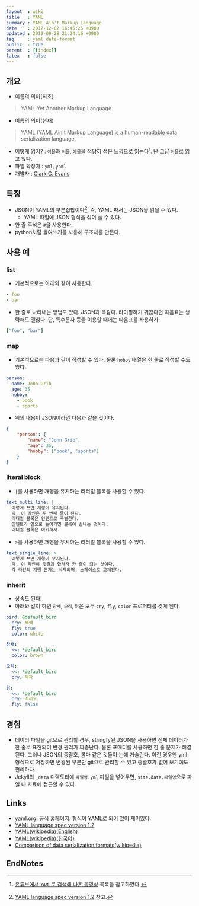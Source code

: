 ```yaml
---
layout  : wiki
title   : YAML
summary : YAML Ain't Markup Language
date    : 2017-12-02 16:45:25 +0900
updated : 2019-09-28 21:24:16 +0900
tag     : yaml data-format
public  : true
parent  : [[index]]
latex   : false
---
```


## 개요

* 이름의 의미(최초)
> YAML Yet Another Markup Language

* 이름의 의미(현재)
> YAML (YAML Ain't Markup Language) is a human-readable data serialization language.

* 어떻게 읽지? : `야믈`과 `여믈`, `얘믈`을 적당히 섞은 느낌으로 읽는다[^1]. 난 그냥 `야믈`로 읽고 있다.
* 파일 확장자 : `yml`, `yaml`
* 개발자 : [Clark C. Evans](mailto:cce+yaml@clarkevans.com)

## 특징

* JSON이 YAML의 부분집합이다[^2]. 즉, YAML 파서는 JSON을 읽을 수 있다.
    * YAML 파일에 JSON 형식을 섞어 쓸 수 있다.
* 한 줄 주석은 `#`을 사용한다.
* python처럼 들여쓰기를 사용해 구조체를 만든다.

## 사용 예

### list

* 기본적으로는 아래와 같이 사용한다.

```yml
- foo
- bar
```

* 한 줄로 나타내는 방법도 있다. JSON과 똑같다. 타이핑하기 귀찮다면 따옴표는 생략해도 괜찮다. 단, 특수문자 등을 이용할 때에는 따옴표를 사용하자.

```yml
["foo", "bar"]
```

### map

* 기본적으로는 다음과 같이 작성할 수 있다. 물론 `hobby` 배열은 한 줄로 작성할 수도 있다.

```yml
person:
  name: John Grib
  age: 35
  hobby:
    - book
    - sports
```

* 위의 내용이 JSON이라면 다음과 같을 것이다.

```json
{
    "person": {
        "name": "John Grib",
        "age": 35,
        "hobby": ["book", "sports"]
    }
}
```

### literal block

* `|`를 사용하면 개행을 유지하는 리터럴 블록을 사용할 수 있다.

```yml
text_multi_line: |
  이렇게 쓰면 개행이 유지된다.
  즉, 이 라인은 두 번째 줄이 된다.
  리터럴 블록은 인덴트로 구별한다.
  인덴트가 앞으로 돌아가면 블록이 끝나는 것이다.
  리터럴 블록은 여기까지.
```

* `>`를 사용하면 개행을 무시하는 리터럴 블록을 사용할 수 있다.

```yml
text_single_line: >
  이렇게 쓰면 개행이 무시된다.
  즉, 이 라인이 윗줄과 합쳐져 한 줄이 되는 것이다.
  각 라인의 개행 문자는 삭제되며, 스페이스로 교체된다.
```

### inherit

* 상속도 된다!
* 아래와 같이 하면 `참새`, `오리`, `닭`은 모두 `cry`, `fly`, `color` 프로퍼티를 갖게 된다.

```yml
bird: &default_bird
  cry: 짹짹
  fly: true
  color: white

참새:
  <<: *default_bird
  color: brown

오리:
  <<: *default_bird
  cry: 꽉꽉

닭:
  <<: *default_bird
  cry: 꼬끼오
  fly: false
```

## 경험

* 데이터 파일을 git으로 관리할 경우, stringfy된 JSON을 사용하면 전체 데이터가 한 줄로 표현되어 변경 관리가 짜증난다. 물론 포매터를 사용하면 한 줄 문제가 해결된다. 그러나 JSON의 중괄호, 콤마 같은 것들이 눈에 거슬린다. 이런 경우엔 yml 형식으로 저장하면 변경된 부분만 git으로 관리할 수 있고 중괄호가 없어 보기에도 편리하다.
* Jekyll의 `_data` 디렉토리에 `파일명.yml` 파일을 넣어두면, `site.data.파일명`으로 파일 내 자료에 접근할 수 있다.


## Links

* [yaml.org](http://yaml.org/): 공식 홈페이지. 형식이 YAML로 되어 있어 재미있다.
* [YAML language spec version 1.2](http://yaml.org/spec/1.2/spec.html)
* [YAML(wikipedia)(English)](https://en.wikipedia.org/wiki/YAML)
* [YAML(wikipedia)(한국어)](https://ko.wikipedia.org/wiki/YAML)
* [Comparison of data serialization formats(wikipedia)](https://en.wikipedia.org/wiki/Comparison_of_data_serialization_formats)

## EndNotes

[^1]: [유튜브에서 `YAML`로 검색해 나온 동영상](https://www.youtube.com/results?search_query=yaml) 목록을 참고하였다.
[^2]: [YAML language spec version 1.2](http://yaml.org/spec/1.2/spec.html) 참고.
